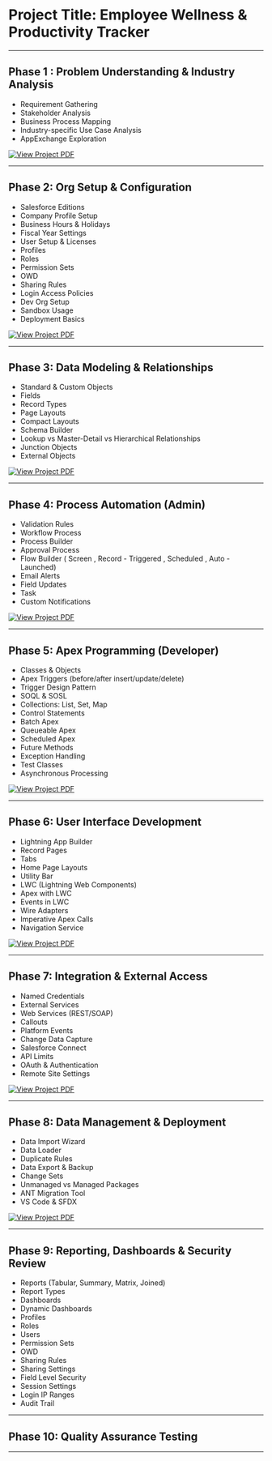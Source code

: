 # Project Title: Employee Wellness & Productivity Tracker
_______________________________________________________________________________________________
## Phase 1 : Problem Understanding & Industry Analysis 
- Requirement Gathering 
- Stakeholder Analysis 
- Business Process Mapping 
-  Industry-specific Use Case Analysis 
-  AppExchange Exploration
  
[![View Project PDF](https://img.shields.io/badge/View%20Project%20PDF-blue?style=for-the-badge&logo=adobeacrobatreader)](Phase1.pdf)


_______________________________________________________________________________________________
## Phase 2: Org Setup & Configuration 
- Salesforce Editions 
- Company Profile Setup 
- Business Hours & Holidays 
- Fiscal Year Settings 
- User Setup & Licenses 
- Profiles 
- Roles 
- Permission Sets 
- OWD
- Sharing Rules 
- Login Access Policies
- Dev Org Setup
- Sandbox Usage
- Deployment Basics

[![View Project PDF](https://img.shields.io/badge/View%20Project%20PDF-blue?style=for-the-badge&logo=adobeacrobatreader)](Phase2.pdf)

_______________________________________________________________________________________________
## Phase 3: Data Modeling & Relationships
- Standard & Custom Objects
- Fields
- Record Types
- Page Layouts
- Compact Layouts
- Schema Builder
- Lookup vs Master-Detail vs Hierarchical Relationships
- Junction Objects
- External Objects

[![View Project PDF](https://img.shields.io/badge/View%20Project%20PDF-blue?style=for-the-badge&logo=adobeacrobatreader)](Phase3.pdf)

_______________________________________________________________________________________________
## Phase 4: Process Automation (Admin)
- Validation Rules
- Workflow Process
- Process Builder
- Approval Process 
- Flow Builder ( Screen , Record - Triggered , Scheduled , Auto - Launched) 
- Email Alerts
- Field Updates 
- Task 
- Custom Notifications

[![View Project PDF](https://img.shields.io/badge/View%20Project%20PDF-blue?style=for-the-badge&logo=adobeacrobatreader)](Phase4.pdf)

_______________________________________________________________________________________________
## Phase 5: Apex Programming (Developer)
- Classes & Objects
- Apex Triggers (before/after insert/update/delete)
- Trigger Design Pattern
- SOQL & SOSL
- Collections: List, Set, Map
- Control Statements
- Batch Apex
- Queueable Apex
- Scheduled Apex
- Future Methods
- Exception Handling
- Test Classes
- Asynchronous Processing

[![View Project PDF](https://img.shields.io/badge/View%20Project%20PDF-blue?style=for-the-badge&logo=adobeacrobatreader)](Phase5.pdf)

______________________________________________________________________________________________
## Phase 6: User Interface Development
- Lightning App Builder
- Record Pages
- Tabs
- Home Page Layouts
- Utility Bar
- LWC (Lightning Web Components)
- Apex with LWC
- Events in LWC
- Wire Adapters
- Imperative Apex Calls
- Navigation Service

[![View Project PDF](https://img.shields.io/badge/View%20Project%20PDF-blue?style=for-the-badge&logo=adobeacrobatreader)](Phase6.pdf)

_______________________________________________________________________________________________
## Phase 7: Integration & External Access
- Named Credentials
- External Services
- Web Services (REST/SOAP)
- Callouts
- Platform Events
- Change Data Capture
- Salesforce Connect
- API Limits
- OAuth & Authentication
- Remote Site Settings
  
[![View Project PDF](https://img.shields.io/badge/View%20Project%20PDF-blue?style=for-the-badge&logo=adobeacrobatreader)](Phase7.pdf)

_______________________________________________________________________________________________
## Phase 8: Data Management & Deployment
- Data Import Wizard
- Data Loader
- Duplicate Rules
- Data Export & Backup
- Change Sets
- Unmanaged vs Managed Packages
- ANT Migration Tool
- VS Code & SFDX

[![View Project PDF](https://img.shields.io/badge/View%20Project%20PDF-blue?style=for-the-badge&logo=adobeacrobatreader)](Phase8.pdf)
_______________________________________________________________________________________________
## Phase 9: Reporting, Dashboards & Security Review
- Reports (Tabular, Summary, Matrix, Joined)
- Report Types
- Dashboards
- Dynamic Dashboards
- Profiles
- Roles
- Users
- Permission Sets
- OWD
- Sharing Rules
- Sharing Settings
- Field Level Security
- Session Settings
- Login IP Ranges
- Audit Trail
_______________________________________________________________________________________________
## Phase 10: Quality Assurance Testing

_______________________________________________________________________________________________




  

